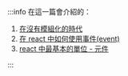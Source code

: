 :::info
在這一篇會介紹的：

1. <a href="#jsx">在沒有模組化的時代</a>
2. <a href="#使用事件">在 react 中如何使用事件(event)</a>
3. <a href="#react-中最基本的單位---元件">react 中最基本的單位 - 元件</a>

:::

